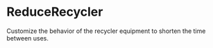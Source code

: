 # ReduceRecycler
Customize the behavior of the recycler equipment to shorten the time between uses.
